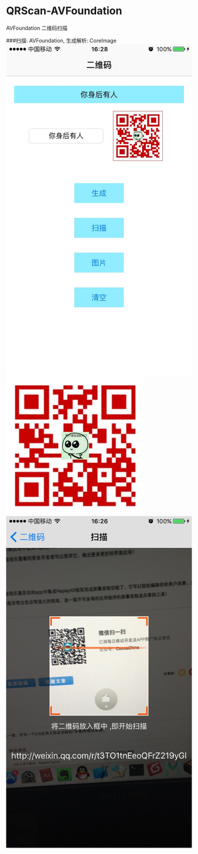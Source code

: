 # QRScan-AVFoundation
AVFoundation 二维码扫描


###扫描: AVFoundation, 生成解析: CoreImage
![](1.png)
![](2.png)
![](3.png)

